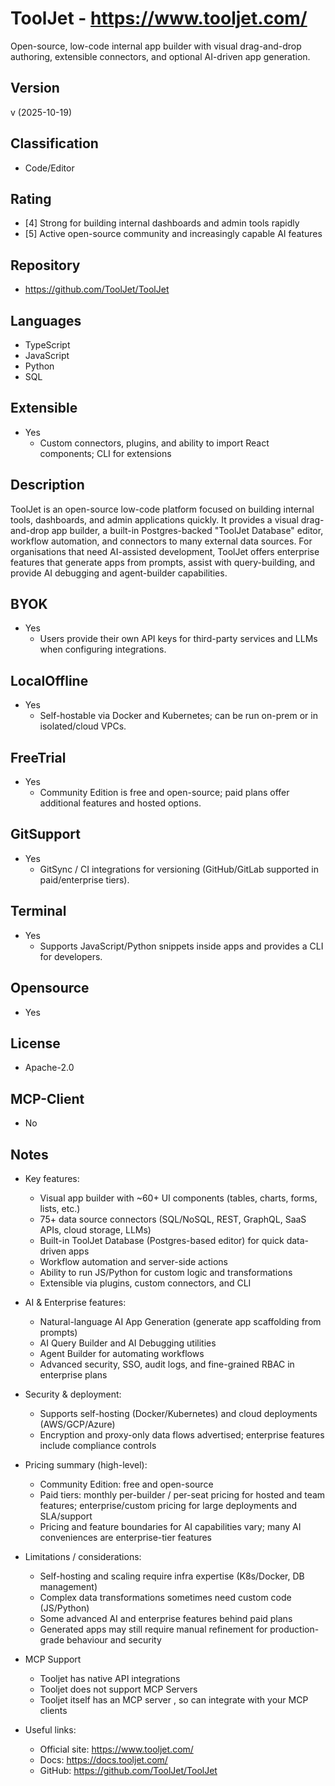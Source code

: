 # ToolJet - https://www.tooljet.com/
Open-source, low-code internal app builder with visual drag-and-drop authoring, extensible connectors, and optional AI-driven app generation.

## Version
v (2025-10-19)

## Classification 
- Code/Editor

## Rating
- [4] Strong for building internal dashboards and admin tools rapidly
- [5] Active open-source community and increasingly capable AI features
  
## Repository
- https://github.com/ToolJet/ToolJet

## Languages
- TypeScript
- JavaScript
- Python
- SQL

## Extensible
- Yes
  - Custom connectors, plugins, and ability to import React components; CLI for extensions

## Description
ToolJet is an open-source low-code platform focused on building internal tools, dashboards, and admin applications quickly. It provides a visual drag-and-drop app builder, a built-in Postgres-backed "ToolJet Database" editor, workflow automation, and connectors to many external data sources. For organisations that need AI-assisted development, ToolJet offers enterprise features that generate apps from prompts, assist with query-building, and provide AI debugging and agent-builder capabilities.

## BYOK
- Yes
  - Users provide their own API keys for third-party services and LLMs when configuring integrations.

## LocalOffline
- Yes
  - Self-hostable via Docker and Kubernetes; can be run on-prem or in isolated/cloud VPCs.

## FreeTrial
- Yes
  - Community Edition is free and open-source; paid plans offer additional features and hosted options.

## GitSupport
- Yes
  - GitSync / CI integrations for versioning (GitHub/GitLab supported in paid/enterprise tiers).

## Terminal
- Yes
  - Supports JavaScript/Python snippets inside apps and provides a CLI for developers.

## Opensource
- Yes

## License
- Apache-2.0

## MCP-Client
- No

## Notes
- Key features:
  - Visual app builder with ~60+ UI components (tables, charts, forms, lists, etc.)
  - 75+ data source connectors (SQL/NoSQL, REST, GraphQL, SaaS APIs, cloud storage, LLMs)
  - Built-in ToolJet Database (Postgres-based editor) for quick data-driven apps
  - Workflow automation and server-side actions
  - Ability to run JS/Python for custom logic and transformations
  - Extensible via plugins, custom connectors, and CLI

- AI & Enterprise features:
  - Natural-language AI App Generation (generate app scaffolding from prompts)
  - AI Query Builder and AI Debugging utilities
  - Agent Builder for automating workflows
  - Advanced security, SSO, audit logs, and fine-grained RBAC in enterprise plans

- Security & deployment:
  - Supports self-hosting (Docker/Kubernetes) and cloud deployments (AWS/GCP/Azure)
  - Encryption and proxy-only data flows advertised; enterprise features include compliance controls

- Pricing summary (high-level):
  - Community Edition: free and open-source
  - Paid tiers: monthly per-builder / per-seat pricing for hosted and team features; enterprise/custom pricing for large deployments and SLA/support
  - Pricing and feature boundaries for AI capabilities vary; many AI conveniences are enterprise-tier features

- Limitations / considerations:
  - Self-hosting and scaling require infra expertise (K8s/Docker, DB management)
  - Complex data transformations sometimes need custom code (JS/Python)
  - Some advanced AI and enterprise features behind paid plans
  - Generated apps may still require manual refinement for production-grade behaviour and security
- MCP Support
  - Tooljet has native API integrations
  - Tooljet does not support MCP Servers
  - Tooljet itself has an MCP server , so can integrate with your MCP clients
- Useful links:
  - Official site: https://www.tooljet.com/
  - Docs: https://docs.tooljet.com/
  - GitHub: https://github.com/ToolJet/ToolJet

